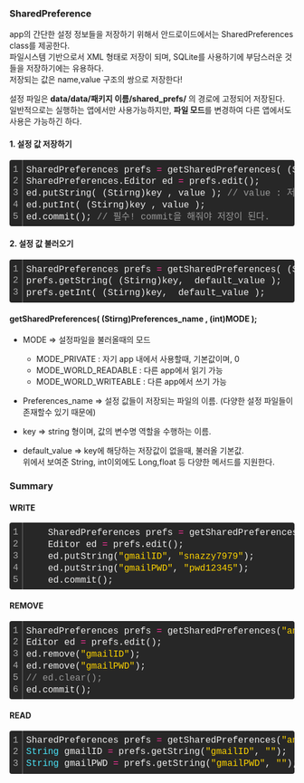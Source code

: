 ### SharedPreference

app의 간단한 설정 정보들을 저장하기 위해서 안드로이드에서는 SharedPreferences class를 제공한다.  
파일시스템 기반으로서 XML 형태로 저장이 되며, SQLite를 사용하기에 부담스러운 것들을 저장하기에는 유용하다.  
저장되는 값은 name,value 구조의 쌍으로 저장한다!
  
설정 파일은 **data/data/패키지 이름/shared\_prefs/** 의 경로에 고정되어 저장된다.  
일반적으로는 실행하는 앱에서만 사용가능하지만, **파일 모드**를 변경하여 다른 앱에서도 사용은 가능하긴 하다.

#### 1\. 설정 값 저장하기

<table class="colorscripter-code-table" style="margin:0;padding:0;border:none;background-color:#272727;border-radius:4px;" cellspacing="0" cellpadding="0"><tbody><tr><td style="padding:6px;border-right:2px solid #4f4f4f"><div style="margin:0;padding:0;word-break:normal;text-align:right;color:#aaa;font-family:Consolas, 'Liberation Mono', Menlo, Courier, monospace !important;line-height:130%"><div style="line-height:130%">1</div><div style="line-height:130%">2</div><div style="line-height:130%">3</div><div style="line-height:130%">4</div><div style="line-height:130%">5</div></div></td><td style="padding:6px 0;text-align:left"><div style="margin:0;padding:0;color:#f0f0f0;font-family:Consolas, 'Liberation Mono', Menlo, Courier, monospace !important;line-height:130%"><div style="padding:0 6px; white-space:pre; line-height:130%">SharedPreferences&nbsp;prefs&nbsp;<span style="color:#0086b3"></span><span style="color:#ff3399">=</span>&nbsp;getSharedPreferences(&nbsp;(Stirng)Preferences_name&nbsp;,&nbsp;MODE_PRIVATE);</div><div style="padding:0 6px; white-space:pre; line-height:130%">SharedPreferences.Editor&nbsp;ed&nbsp;<span style="color:#0086b3"></span><span style="color:#ff3399">=</span>&nbsp;prefs.edit();</div><div style="padding:0 6px; white-space:pre; line-height:130%">ed.putString(&nbsp;(Stirng)key&nbsp;,&nbsp;value&nbsp;);&nbsp;<span style="color:#999999">//&nbsp;value&nbsp;:&nbsp;저장될&nbsp;값&nbsp;</span></div><div style="padding:0 6px; white-space:pre; line-height:130%">ed.putInt(&nbsp;(Stirng)key&nbsp;,&nbsp;value&nbsp;);</div><div style="padding:0 6px; white-space:pre; line-height:130%">ed.commit();&nbsp;<span style="color:#999999">//&nbsp;필수!&nbsp;commit을&nbsp;해줘야&nbsp;저장이&nbsp;된다.</span></div></div><div style="text-align:right;margin-top:-13px;margin-right:5px;font-size:9px;font-style:italic"><a href="http://colorscripter.com/info#e" target="_blank" style="color:#4f4f4ftext-decoration:none">Colored by Color Scripter</a></div></td><td style="vertical-align:bottom;padding:0 2px 4px 0"><a href="http://colorscripter.com/info#e" target="_blank" style="text-decoration:none;color:white"><span style="font-size:9px;word-break:normal;background-color:#4f4f4f;color:white;border-radius:10px;padding:1px">cs</span></a></td></tr></tbody></table>

#### 2\. 설정 값 불러오기

<table class="colorscripter-code-table" style="margin:0;padding:0;border:none;background-color:#272727;border-radius:4px;" cellspacing="0" cellpadding="0"><tbody><tr><td style="padding:6px;border-right:2px solid #4f4f4f"><div style="margin:0;padding:0;word-break:normal;text-align:right;color:#aaa;font-family:Consolas, 'Liberation Mono', Menlo, Courier, monospace !important;line-height:130%"><div style="line-height:130%">1</div><div style="line-height:130%">2</div><div style="line-height:130%">3</div></div></td><td style="padding:6px 0;text-align:left"><div style="margin:0;padding:0;color:#f0f0f0;font-family:Consolas, 'Liberation Mono', Menlo, Courier, monospace !important;line-height:130%"><div style="padding:0 6px; white-space:pre; line-height:130%">SharedPreferences&nbsp;prefs&nbsp;<span style="color:#0086b3"></span><span style="color:#ff3399">=</span>&nbsp;getSharedPreferences(&nbsp;(Stirng)Preferences_name&nbsp;,MODE_PRIVATE);</div><div style="padding:0 6px; white-space:pre; line-height:130%">prefs.getString(&nbsp;(Stirng)key,&nbsp;&nbsp;default_value&nbsp;);</div><div style="padding:0 6px; white-space:pre; line-height:130%">prefs.getInt(&nbsp;(Stirng)key,&nbsp;&nbsp;default_value&nbsp;);</div></div><div style="text-align:right;margin-top:-13px;margin-right:5px;font-size:9px;font-style:italic"><a href="http://colorscripter.com/info#e" target="_blank" style="color:#4f4f4ftext-decoration:none">Colored by Color Scripter</a></div></td><td style="vertical-align:bottom;padding:0 2px 4px 0"><a href="http://colorscripter.com/info#e" target="_blank" style="text-decoration:none;color:white"><span style="font-size:9px;word-break:normal;background-color:#4f4f4f;color:white;border-radius:10px;padding:1px">cs</span></a></td></tr></tbody></table>

#### getSharedPreferences( (Stirng)Preferences\_name , (int)MODE );

-   MODE => 설정파일을 불러올때의 모드
    
    -   MODE\_PRIVATE : 자기 app 내에서 사용할때, 기본값이며, 0
    -   MODE\_WORLD\_READABLE : 다른 app에서 읽기 가능
    -   MODE\_WORLD\_WRITEABLE : 다른 app에서 쓰기 가능
-   Preferences\_name => 설정 값들이 저장되는 파일의 이름. (다양한 설정 파일들이 존재할수 있기 때문에)
    
-   key => string 형이며, 값의 변수명 역할을 수행하는 이름.
    
-   default\_value => key에 해당하는 저장값이 없을때, 불러올 기본값.  
    위에서 보여준 String, int이외에도 Long,float 등 다양한 메서드를 지원한다.
    

### Summary

#### WRITE

<table class="colorscripter-code-table" style="margin:0;padding:0;border:none;background-color:#272727;border-radius:4px;" cellspacing="0" cellpadding="0"><tbody><tr><td style="padding:6px;border-right:2px solid #4f4f4f"><div style="margin:0;padding:0;word-break:normal;text-align:right;color:#aaa;font-family:Consolas, 'Liberation Mono', Menlo, Courier, monospace !important;line-height:130%"><div style="line-height:130%">1</div><div style="line-height:130%">2</div><div style="line-height:130%">3</div><div style="line-height:130%">4</div><div style="line-height:130%">5</div></div></td><td style="padding:6px 0;text-align:left"><div style="margin:0;padding:0;color:#f0f0f0;font-family:Consolas, 'Liberation Mono', Menlo, Courier, monospace !important;line-height:130%"><div style="padding:0 6px; white-space:pre; line-height:130%">&nbsp;&nbsp;&nbsp;&nbsp;SharedPreferences&nbsp;prefs&nbsp;<span style="color:#0086b3"></span><span style="color:#ff3399">=</span>&nbsp;getSharedPreferences(<span style="color:#ffd500">"CyLostPrefName"</span>,&nbsp;MODE_PRIVATE);</div><div style="padding:0 6px; white-space:pre; line-height:130%">&nbsp;&nbsp;&nbsp;&nbsp;Editor&nbsp;ed&nbsp;<span style="color:#0086b3"></span><span style="color:#ff3399">=</span>&nbsp;prefs.edit();</div><div style="padding:0 6px; white-space:pre; line-height:130%">&nbsp;&nbsp;&nbsp;&nbsp;ed.putString(<span style="color:#ffd500">"gmailID"</span>,&nbsp;<span style="color:#ffd500">"snazzy7979"</span>);</div><div style="padding:0 6px; white-space:pre; line-height:130%">&nbsp;&nbsp;&nbsp;&nbsp;ed.putString(<span style="color:#ffd500">"gmailPWD"</span>,&nbsp;<span style="color:#ffd500">"pwd12345"</span>);</div><div style="padding:0 6px; white-space:pre; line-height:130%">&nbsp;&nbsp;&nbsp;&nbsp;ed.commit();</div></div><div style="text-align:right;margin-top:-13px;margin-right:5px;font-size:9px;font-style:italic"><a href="http://colorscripter.com/info#e" target="_blank" style="color:#4f4f4ftext-decoration:none">Colored by Color Scripter</a></div></td><td style="vertical-align:bottom;padding:0 2px 4px 0"><a href="http://colorscripter.com/info#e" target="_blank" style="text-decoration:none;color:white"><span style="font-size:9px;word-break:normal;background-color:#4f4f4f;color:white;border-radius:10px;padding:1px">cs</span></a></td></tr></tbody></table>

#### REMOVE

<table class="colorscripter-code-table" style="margin:0;padding:0;border:none;background-color:#272727;border-radius:4px;" cellspacing="0" cellpadding="0"><tbody><tr><td style="padding:6px;border-right:2px solid #4f4f4f"><div style="margin:0;padding:0;word-break:normal;text-align:right;color:#aaa;font-family:Consolas, 'Liberation Mono', Menlo, Courier, monospace !important;line-height:130%"><div style="line-height:130%">1</div><div style="line-height:130%">2</div><div style="line-height:130%">3</div><div style="line-height:130%">4</div><div style="line-height:130%">5</div><div style="line-height:130%">6</div></div></td><td style="padding:6px 0;text-align:left"><div style="margin:0;padding:0;color:#f0f0f0;font-family:Consolas, 'Liberation Mono', Menlo, Courier, monospace !important;line-height:130%"><div style="padding:0 6px; white-space:pre; line-height:130%">SharedPreferences&nbsp;prefs&nbsp;<span style="color:#0086b3"></span><span style="color:#ff3399">=</span>&nbsp;getSharedPreferences(<span style="color:#ffd500">"androesPrefName"</span>,&nbsp;MODE_PRIVATE);&nbsp;&nbsp;&nbsp;&nbsp;&nbsp;&nbsp;&nbsp;&nbsp;&nbsp;&nbsp;&nbsp;&nbsp;</div><div style="padding:0 6px; white-space:pre; line-height:130%">Editor&nbsp;ed&nbsp;<span style="color:#0086b3"></span><span style="color:#ff3399">=</span>&nbsp;prefs.edit();</div><div style="padding:0 6px; white-space:pre; line-height:130%">ed.remove(<span style="color:#ffd500">"gmailID"</span>);</div><div style="padding:0 6px; white-space:pre; line-height:130%">ed.remove(<span style="color:#ffd500">"gmailPWD"</span>);</div><div style="padding:0 6px; white-space:pre; line-height:130%"><span style="color:#999999">//&nbsp;ed.clear();</span></div><div style="padding:0 6px; white-space:pre; line-height:130%">ed.commit();</div></div><div style="text-align:right;margin-top:-13px;margin-right:5px;font-size:9px;font-style:italic"><a href="http://colorscripter.com/info#e" target="_blank" style="color:#4f4f4ftext-decoration:none">Colored by Color Scripter</a></div></td><td style="vertical-align:bottom;padding:0 2px 4px 0"><a href="http://colorscripter.com/info#e" target="_blank" style="text-decoration:none;color:white"><span style="font-size:9px;word-break:normal;background-color:#4f4f4f;color:white;border-radius:10px;padding:1px">cs</span></a></td></tr></tbody></table>

#### READ

<table class="colorscripter-code-table" style="margin:0;padding:0;border:none;background-color:#272727;border-radius:4px;" cellspacing="0" cellpadding="0"><tbody><tr><td style="padding:6px;border-right:2px solid #4f4f4f"><div style="margin:0;padding:0;word-break:normal;text-align:right;color:#aaa;font-family:Consolas, 'Liberation Mono', Menlo, Courier, monospace !important;line-height:130%"><div style="line-height:130%">1</div><div style="line-height:130%">2</div><div style="line-height:130%">3</div></div></td><td style="padding:6px 0;text-align:left"><div style="margin:0;padding:0;color:#f0f0f0;font-family:Consolas, 'Liberation Mono', Menlo, Courier, monospace !important;line-height:130%"><div style="padding:0 6px; white-space:pre; line-height:130%">SharedPreferences&nbsp;prefs&nbsp;<span style="color:#0086b3"></span><span style="color:#ff3399">=</span>&nbsp;getSharedPreferences(<span style="color:#ffd500">"androesPrefName"</span>,&nbsp;MODE_PRIVATE);</div><div style="padding:0 6px; white-space:pre; line-height:130%"><span style="color:#4be6fa">String</span>&nbsp;gmailID&nbsp;<span style="color:#0086b3"></span><span style="color:#ff3399">=</span>&nbsp;prefs.getString(<span style="color:#ffd500">"gmailID"</span>,&nbsp;<span style="color:#ffd500">""</span>);</div><div style="padding:0 6px; white-space:pre; line-height:130%"><span style="color:#4be6fa">String</span>&nbsp;gmailPWD&nbsp;<span style="color:#0086b3"></span><span style="color:#ff3399">=</span>&nbsp;prefs.getString(<span style="color:#ffd500">"gmailPWD"</span>,&nbsp;<span style="color:#ffd500">""</span>);</div></div></td><td style="vertical-align:bottom;padding:0 2px 4px 0"><a href="http://colorscripter.com/info#e" target="_blank" style="text-decoration:none;color:white"><span style="font-size:9px;word-break:normal;background-color:#4f4f4f;color:white;border-radius:10px;padding:1px">cs</span></a></td></tr></tbody></table>